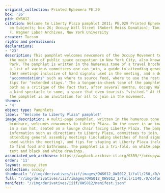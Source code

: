 ```yaml
---
original_collection: Printed Ephemera PE.29
box: '26'
pid: OWS012
citation: Welcome to Liberty Plaza pamphlet 2011; PE.029 Printed Ephemera Collection
  on Subjects; box 26; Occupy Wall Street (Robert Reiss Donation); Tamiment Library/Robert
  F. Wagner Labor Archives, New York University
creator: Tucson
rights and permisisons:
declarations:
- '23'
description: This pamphlet welcomes newcomers of the Occupy Movement to Liberty Plaza,
  the main site of public space occupation in New York City, also known as Zucotti
  Park. The pamphlet is written in the humerous tone of a travel brochure, and provides
  a list of various committees one can join, a guide to attending general assembly
  (GA) meetings inclusive of hand signals used in the meeting, and a description of
  "accommodations" such as where to source food, where to use the restroom, and few
  tips for "extended stays." The a tongue-in-cheek tone of the pamphlet may be interpreted
  both as a critique of the fact that, after several months, Occupy Wall Street was
  a kind spectacle to some, a space that even tourists "visited." At the same time,
  the pamphlet is an invitation for all to join in the movement.
themes:
- '4'
object type: Pamphlets
label: '"Welcome to Liberty Plaza" pamphlet'
image_description: A multi-page pamphlet, written in the humerous tone of a travel
  brochure, welcomes newcomers to Liberty Plaza. On the cover is an image of a person
  in a sun hat, seated on a lounge chair facing Liberty Plaza. The pamphlet provides
  information such as directions to Liberty Plaza, committees to join, details on
  attending general assembly meetings (including sketches of hand signals that are
  used within the meeting), and tips for staying at Liberty Plaza including where
  to find food and bathrooms. The pamphlet is a tri-fold, on white paper, with black
  text and black and white drawings.
associated_web_archives: https://wayback.archive-it.org/6339/*/occupywallst.org/
order: '11'
layout: occupy_item
collection: occupy
thumbnail: "//img/derivatives/iiif/images/OWS012_OWS012_1/full/250,/0/default.jpg"
full: "//img/derivatives/iiif/images/OWS012_OWS012_1/full/1140,/0/default.jpg"
manifest: "//img/derivatives/iiif/OWS012/manifest.json"
---
```

